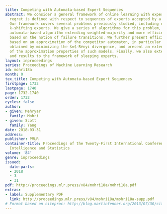 ```yaml
---
title: Competing with Automata-based Expert Sequences
abstract: We consider a general framework of online learning with expert advice where
  regret is defined with respect to sequences of experts accepted by a weighted automaton.
  Our framework covers several problems previously studied, including competing against
  k-shifting experts. We give a series of algorithms for this problem, including an
  automata-based algorithm extending weighted-majority and more efficient algorithms
  based on the notion of failure transitions. We further present efficient algorithms
  based on an approximation of the competitor automaton, in particular n-gram models
  obtained by minimizing the $∞$-Rényi divergence, and present an extensive study
  of the approximation properties of such models. Finally, we also extend our algorithms
  and results to the framework of sleeping experts.
layout: inproceedings
series: Proceedings of Machine Learning Research
id: mohri18a
month: 0
tex_title: Competing with Automata-based Expert Sequences
firstpage: 1732
lastpage: 1740
page: 1732-1740
order: 1732
cycles: false
author:
- given: Mehryar
  family: Mohri
- given: Scott
  family: Yang
date: 2018-03-31
address: 
publisher: PMLR
container-title: Proceedings of the Twenty-First International Conference on Artificial
  Intelligence and Statistics
volume: '84'
genre: inproceedings
issued:
  date-parts:
  - 2018
  - 3
  - 31
pdf: http://proceedings.mlr.press/v84/mohri18a/mohri18a.pdf
extras:
- label: Supplementary PDF
  link: http://proceedings.mlr.press/v84/mohri18a/mohri18a-supp.pdf
# Format based on citeproc: http://blog.martinfenner.org/2013/07/30/citeproc-yaml-for-bibliographies/
---
```

